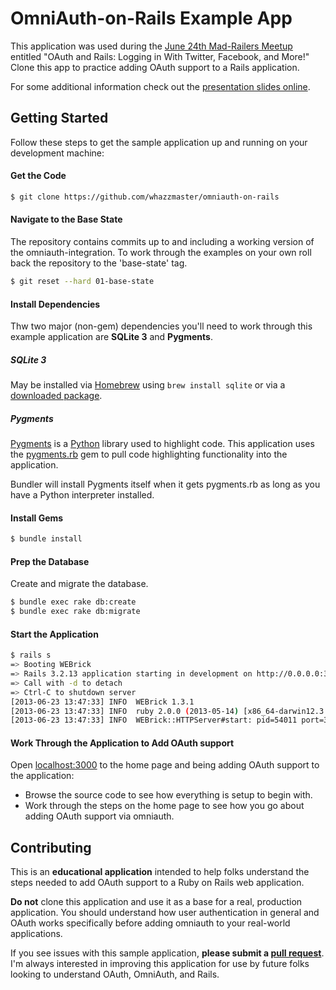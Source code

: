 # OmniAuth-on-Rails Example App

This application was used during the [June 24th Mad-Railers Meetup](http://www.meetup.com/Mad-Railers/events/123440812/)
entitled "OAuth and Rails: Logging in With Twitter, Facebook, and More!" Clone this app to practice adding OAuth support
to a Rails application.

For some additional information check out the [presentation slides online](https://speakerdeck.com/whazzmaster/oauth-on-rails).

## Getting Started
Follow these steps to get the sample application up and running on your development machine:

#### Get the Code

~~~~sh
$ git clone https://github.com/whazzmaster/omniauth-on-rails
~~~~

#### Navigate to the Base State
The repository contains commits up to and including a working version of the omniauth-integration. To work
through the examples on your own roll back the repository to the 'base-state' tag.

~~~~sh
$ git reset --hard 01-base-state
~~~~

#### Install Dependencies
Thw two major (non-gem) dependencies you'll need to work through this example application are **SQLite 3** and
**Pygments**.

##### SQLite 3
May be installed via [Homebrew](http://mxcl.github.io/homebrew/) using `brew install sqlite` or via a
[downloaded package](http://www.sqlite.org/download.html).

##### Pygments
[Pygments](http://pygments.org/) is a [Python](http://www.python.org/) library used to highlight code. This application
uses the [pygments.rb](https://github.com/tmm1/pygments.rb) gem to pull code highlighting functionality into the
application.

Bundler will install Pygments itself when it gets pygments.rb as long as you have a Python interpreter installed.

#### Install Gems

~~~~sh
$ bundle install
~~~~

#### Prep the Database
Create and migrate the database.

~~~~sh
$ bundle exec rake db:create
$ bundle exec rake db:migrate
~~~~

#### Start the Application

~~~~sh
$ rails s
=> Booting WEBrick
=> Rails 3.2.13 application starting in development on http://0.0.0.0:3000
=> Call with -d to detach
=> Ctrl-C to shutdown server
[2013-06-23 13:47:33] INFO  WEBrick 1.3.1
[2013-06-23 13:47:33] INFO  ruby 2.0.0 (2013-05-14) [x86_64-darwin12.3.0]
[2013-06-23 13:47:33] INFO  WEBrick::HTTPServer#start: pid=54011 port=3000
~~~~

#### Work Through the Application to Add OAuth support
Open [localhost:3000](http://localhost:3000) to the home page and being adding OAuth support to the application:

* Browse the source code to see how everything is setup to begin with.
* Work through the steps on the home page to see how you go about adding OAuth support via omniauth.

## Contributing
This is an **educational application** intended to help folks understand the steps needed to add OAuth support
to a Ruby on Rails web application.

**Do not** clone this application and use it as a base for a real, production application. You should understand how
user authentication in general and OAuth works specifically before adding omniauth to your real-world applications.

If you see issues with this sample application, **please submit a
[pull request](https://github.com/whazzmaster/omniauth-on-rails/pulls)**. I'm always interested in improving this
application for use by future folks looking to understand OAuth, OmniAuth, and Rails.

